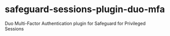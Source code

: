 # safeguard-sessions-plugin-duo-mfa
Duo Multi-Factor Authentication plugin for Safeguard for Privileged Sessions
